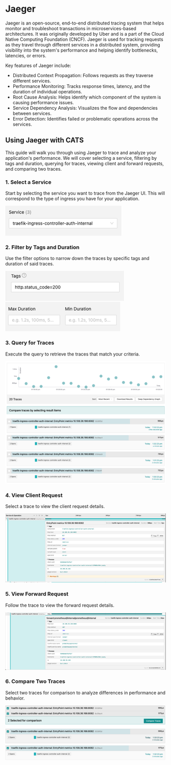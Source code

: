 # Jaeger

Jaeger is an open-source, end-to-end distributed tracing system that helps monitor and troubleshoot transactions in microservices-based architectures. It was originally developed by Uber and is a part of the Cloud Native Computing Foundation (CNCF). Jaeger is used for tracking requests as they travel through different services in a distributed system, providing visibility into the system's performance and helping identify bottlenecks, latencies, or errors.

Key features of Jaeger include:

- Distributed Context Propagation: Follows requests as they traverse different services.
- Performance Monitoring: Tracks response times, latency, and the duration of individual operations.
- Root Cause Analysis: Helps identify which component of the system is causing performance issues.
- Service Dependency Analysis: Visualizes the flow and dependencies between services.
- Error Detection: Identifies failed or problematic operations across the services.

## Using Jaeger with CATS

This guide will walk you through using Jaeger to trace and analyze your application's performance. We will cover selecting a service, filtering by tags and duration, querying for traces, viewing client and forward requests, and comparing two traces.

### 1. Select a Service

Start by selecting the service you want to trace from the Jaeger UI. This will correspond to the type of ingress you have for your application.

![Select Service](screenshots/Jaeger/service-name.png)

### 2. Filter by Tags and Duration

Use the filter options to narrow down the traces by specific tags and duration of said traces.

![Filter by Tags](screenshots/Jaeger/tags.png)
![Filter by Duration](screenshots/Jaeger/duration-of-request.png)

### 3. Query for Traces

Execute the query to retrieve the traces that match your criteria.

![Query Traces](screenshots/Jaeger/query-results.png)

### 4. View Client Request

Select a trace to view the client request details.

![Client Request](screenshots/Jaeger/client.png)

### 5. View Forward Request

Follow the trace to view the forward request details.

![Forward Request](screenshots/Jaeger/forward-request.png)

### 6. Compare Two Traces

Select two traces for comparison to analyze differences in performance and behavior.

![Select Traces for Comparison](screenshots/Jaeger/select-for-compare.png)